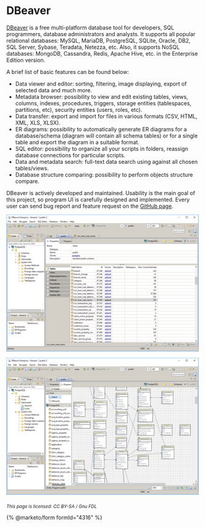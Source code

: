 
# DBeaver

[DBeaver](https://dbeaver.jkiss.org/) is a free multi-platform database tool for developers, SQL programmers, database administrators and analysts. 
It supports all popular relational databases: MySQL, MariaDB, PostgreSQL, SQLite, Oracle, DB2, SQL Server, Sybase, Teradata, Netezza, etc. Also, it supports NoSQL databases: MongoDB, Cassandra, Redis, Apache Hive, etc. in the Enterprise Edition version.


A brief list of basic features can be found below:


* Data viewer and editor: sorting, filtering, image displaying, export of selected data and much more.
* Metadata browser: possibility to view and edit existing tables, views, columns, indexes, procedures, triggers, storage entities (tablespaces, partitions, etc), security entities (users, roles, etc).
* Data transfer: export and import for files in various formats (CSV, HTML, XML, XLS, XLSX).
* ER diagrams: possibility to automatically generate ER diagrams for a database/schema (diagram will contain all schema tables) or for a single table and export the diagram in a suitable format.
* SQL editor: possibility to organize all your scripts in folders, reassign database connections for particular scripts.
* Data and metadata search: full-text data search using against all chosen tables/views.
* Database structure comparing: possibility to perform objects structure compare.


DBeaver is actively developed and maintained. Usability is the main goal of this project, so program UI is carefully designed and implemented. Every user can send bug report and feature request on the [GitHub page](https://github.com/serge-rider/dbeaver).


![screen1](../../.gitbook/assets/graphical-and-enhanced-clients-dbeaver/+image/screen1.png "screen1")


![screen2](../../.gitbook/assets/graphical-and-enhanced-clients-dbeaver/+image/screen2.png "screen2")


<sub>_This page is licensed: CC BY-SA / Gnu FDL_</sub>


{% @marketo/form formId="4316" %}
